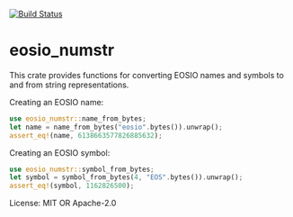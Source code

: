 [![Build Status](https://travis-ci.org/sagan-software/eosio-rust.svg?branch=master)](https://travis-ci.org/sagan-software/eosio-rust)

# eosio_numstr

This crate provides functions for converting EOSIO names and
symbols to and from string representations.

Creating an EOSIO name:

```rust
use eosio_numstr::name_from_bytes;
let name = name_from_bytes("eosio".bytes()).unwrap();
assert_eq!(name, 6138663577826885632);
```

Creating an EOSIO symbol:

```rust
use eosio_numstr::symbol_from_bytes;
let symbol = symbol_from_bytes(4, "EOS".bytes()).unwrap();
assert_eq!(symbol, 1162826500);
```

License: MIT OR Apache-2.0
